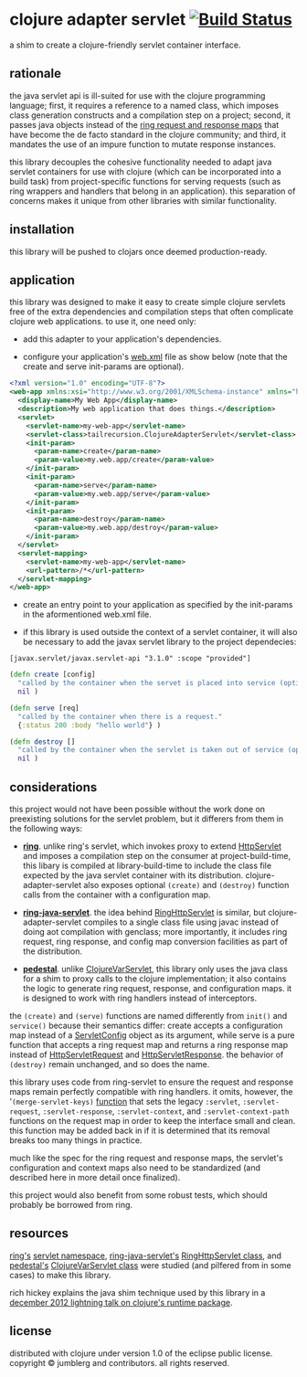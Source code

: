 # clojure adapter servlet [![Build Status][1]][2]
a shim to create a clojure-friendly servlet container interface.

## rationale
the java servlet api is ill-suited for use with the clojure programming language; first, it requires a reference to a named class, which imposes class generation constructs and a compilation step on a project; second, it passes java objects instead of the [ring request and response maps][1] that have become the de facto standard in the clojure community; and third, it mandates the use of an impure function to mutate response instances.

this library decouples the cohesive functionality needed to adapt java servlet containers for use with clojure (which can be incorporated into a build task) from project-specific functions for serving requests (such as ring wrappers and handlers that belong in an application).  this separation of concerns makes it unique from other libraries with similar functionality.

## installation
this library will be pushed to clojars once deemed production-ready.

<!-- [![latest version][4]][5] -->

## application
this library was designed to make it easy to create simple clojure servlets free of the extra dependencies and compilation steps that often complicate clojure web applications.  to use it, one need only:

* add this adapter to your application's dependencies.

* configure your application's [web.xml][6] file as show below (note that the create and serve init-params are optional).

```xml
<?xml version="1.0" encoding="UTF-8"?>
<web-app xmlns:xsi="http://www.w3.org/2001/XMLSchema-instance" xmlns="http://java.sun.com/xml/ns/javaee" metadata-complete="true" version="3.0" xsi:schemaLocation="http://java.sun.com/xml/ns/javaee http://java.sun.com/xml/ns/javaee/web-app_3_0.xsd">
  <display-name>My Web App</display-name>
  <description>My web application that does things.</description>
  <servlet>
    <servlet-name>my-web-app</servlet-name>
    <servlet-class>tailrecursion.ClojureAdapterServlet</servlet-class>
    <init-param>
      <param-name>create</param-name>
      <param-value>my.web.app/create</param-value>
    </init-param>
    <init-param>
      <param-name>serve</param-name>
      <param-value>my.web.app/serve</param-value>
    </init-param>
    <init-param>
      <param-name>destroy</param-name>
      <param-value>my.web.app/destroy</param-value>
    </init-param>
  </servlet>
  <servlet-mapping>
    <servlet-name>my-web-app</servlet-name>
    <url-pattern>/*</url-pattern>
  </servlet-mapping>
</web-app>
```
* create an entry point to your application as specified by the init-params in the aformentioned web.xml file.

* if this library is used outside the context of a servlet container, it will also be necessary to add the javax servlet library to the project dependecies:

```edn
[javax.servlet/javax.servlet-api "3.1.0" :scope "provided"]
```

```clojure
(defn create [config]
  "called by the container when the servet is placed into service (optional)."
  nil )

(defn serve [req]
  "called by the container when there is a request."
  {:status 200 :body "hello world"} )

(defn destroy []
  "called by the container when the servlet is taken out of service (optional)."
  nil )
```

## considerations
this project would not have been possible without the work done on preexisting solutions for the servlet problem, but it differers from them in the following ways:

* [__ring__][7].  unlike ring's servlet, which invokes proxy to extend [HttpServlet][8] and imposes a compilation step on the consumer at project-build-time, this libary is compiled at library-build-time to include the class file expected by the java servlet container with its distribution.  clojure-adapter-servlet also exposes optional `(create)` and `(destroy)` function calls from the container with a configuration map.

* [__ring-java-servlet__][9]. the idea behind [RingHttpServlet][10] is similar, but clojure-adapter-servlet compiles to a single class file using javac instead of doing aot compilation with genclass; more importantly, it includes ring request, ring response, and config map conversion facilities as part of the distribution.

* [__pedestal__][11].  unlike [ClojureVarServlet][12], this library only uses the java class for a shim to proxy calls to the clojure implementation; it also contains the logic to generate ring request, response, and configuration maps.  it is designed to work with ring handlers instead of interceptors.


the `(create)` and `(serve)` functions are named differently from `init()` and `service()` because their semantics differ: create accepts a configuration map instead of a [ServletConfig][13] object as its argument, while serve is a pure function that accepts a ring request map and returns a ring response map instead of [HttpServletRequest][14] and [HttpServletResponse][15].  the behavior of `(destroy)` remain unchanged, and so does the name.

this library uses code from ring-servlet to ensure the request and response maps remain perfectly compatible with ring handlers.  it omits, however, the '`(merge-servlet-keys)` [function][16] that sets the legacy `:servlet`, `:servlet-request`, `:servlet-response`, `:servlet-context`, and `:servlet-context-path` functions on the request map in order to keep the interface small and clean.  this function may be added back in if it is determined that its removal breaks too many things in practice.

much like the spec for the ring request and response maps, the servlet's configuration and context maps also need to be standardized (and described here in more detail once finalized).

this project would also benefit from some robust tests, which should probably be borrowed from ring.

## resources
[ring's][7] [servlet namespace][8], [ring-java-servlet's][9] [RingHttpServlet class][10], and [pedestal's][11] [ClojureVarServlet class][12] were studied (and pilfered from in some cases) to make this library.

rich hickey explains the java shim technique used by this library in a [december 2012 lightning talk on clojure's runtime package][17].

## license
distributed with clojure under version 1.0 of the eclipse public license.  copyright © jumblerg and contributors.  all rights reserved.

[1]: https://travis-ci.org/tailrecursion/clojure-adapter-servlet.png?branch=master
[2]: https://travis-ci.org/tailrecursion/clojure-adapter-servlet
[3]: https://github.com/mmcgrana/ring/blob/master/SPEC
[4]: https://clojars.org/tailrecursion/clojure-adapter-servlet/latest-version.svg?bustcache=2foop
[5]: https://clojars.org/tailrecursion/clojure-adapter-servlet
[6]: http://docs.oracle.com/cd/E13222_01/wls/docs92/webapp/configureservlet.html
[7]: https://github.com/ring-clojure/ring/
[8]: https://github.com/ring-clojure/ring/blob/master/ring-servlet/src/ring/util/servlet.clj
[9]: https://github.com/laurentpetit/ring-java-servlet
[10]: https://github.com/laurentpetit/ring-java-servlet/blob/master/src/org/lpetit/ring/servlet/RingHttpServlet.clj
[11]: https://github.com/pedestal/pedestal/
[12]: https://github.com/pedestal/pedestal/blob/master/service/java/io/pedestal/servlet/ClojureVarServlet.java
[13]: http://docs.oracle.com/javaee/7/api/javax/servlet/ServletConfig.html
[14]: http://docs.oracle.com/javaee/7/api/javax/servlet/http/HttpServletRequest.html
[15]: http://docs.oracle.com/javaee/7/api/javax/servlet/http/HttpServletResponse.html
[16]: https://github.com/ring-clojure/ring/blob/master/ring-servlet/src/ring/util/servlet.clj#L51
[17]: https://skillsmatter.com/skillscasts/3864-impromptu-rich-hickey-lightning-talk
